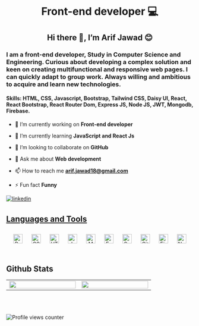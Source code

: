 <h1 align="center">Front-end developer 💻</h3> 

<h2 align="center"> Hi there 👋,  I’m Arif Jawad 😊</h1>




<h3 align="centre">I am a front-end developer, Study in Computer Science and Engineering. Curious about developing a complex solution and keen on creating multifunctional and responsive web pages. I can quickly adapt to group work. Always willing and ambitious to acquire and learn new technologies.</h3>
 
<h4>Skills: HTML, CSS, Javascript, Bootstrap, Tailwind CSS, Daisy UI, React, React Bootstrap, React Router Dom, Express JS, Node JS, JWT, Mongodb, Firebase.</h4>



- 🔭 I’m currently working on **Front-end developer**

- 🌱 I’m currently learning **JavaScript and React Js**

- 👯 I’m looking to collaborate on **GitHub**

- 💬 Ask me about **Web development**

- 📫 How to reach me **arif.jawad18@gmail.com**

- ⚡ Fun fact **Funny**



<a href="https://www.linkedin.com/in/mohammad-arif-jawad-656aa0182/" target="_blank">
<img src=https://img.shields.io/badge/linkedin-%231E77B5.svg?&style=for-the-badge&logo=linkedin&logoColor=white alt=linkedin style="margin-bottom: 5px;" />
 
## Languages and Tools  
<div align="center">  
<a href="https://reactjs.org/" target="_blank"><img style="margin: 10px" src="https://profilinator.rishav.dev/skills-assets/react-original-wordmark.svg" alt="React" height="25" /></a>  
<a href="https://www.w3schools.com/css/" target="_blank"><img style="margin: 10px" src="https://profilinator.rishav.dev/skills-assets/css3-original-wordmark.svg" alt="CSS3" height="25" /></a>  
<a href="https://en.wikipedia.org/wiki/HTML5" target="_blank"><img style="margin: 10px" src="https://profilinator.rishav.dev/skills-assets/html5-original-wordmark.svg" alt="HTML5" height="25" /></a>  
<a href="https://www.javascript.com/" target="_blank"><img style="margin: 10px" src="https://profilinator.rishav.dev/skills-assets/javascript-original.svg" alt="JavaScript" height="25" /></a>  
<a href="https://www.mongodb.com/" target="_blank"><img style="margin: 10px" src="https://profilinator.rishav.dev/skills-assets/mongodb-original-wordmark.svg" alt="MongoDB" height="25" /></a>  
<a href="https://expressjs.com/" target="_blank"><img style="margin: 10px" src="https://profilinator.rishav.dev/skills-assets/express-original-wordmark.svg" alt="Express.js" height="25" /></a>  
<a href="https://sass-lang.com/" target="_blank"><img style="margin: 10px" src="https://profilinator.rishav.dev/skills-assets/sass-original.svg" alt="Sass" height="25" /></a>  
<a href="https://github.com/" target="_blank"><img style="margin: 10px" src="https://profilinator.rishav.dev/skills-assets/git-scm-icon.svg" alt="Git" height="25" /></a>  
<a href="https://firebase.google.com/" target="_blank"><img style="margin: 10px" src="https://profilinator.rishav.dev/skills-assets/firebase.png" alt="Firebase" height="25" /></a>  
<a href="https://nodejs.org/" target="_blank"><img style="margin: 10px" src="https://profilinator.rishav.dev/skills-assets/nodejs-original-wordmark.svg" alt="Node.js" height="25" /></a>  
</div>  

<br/>  
  

## Github Stats  
<table><tr><td valign="top" width="10%">

<img src="https://github-readme-stats.vercel.app/api?username=ArifJawad18&show_icons=true&count_private=true&hide_border=true" align="left" style="width: 100%" />

</td><td valign="top" width="10%">

<img src="https://github-readme-stats.vercel.app/api/top-langs/?username=ArifJawad18&hide_border=true&layout=compact" align="left" style="width: 100%" />

</td></tr></table>  

<br/>

<br/>  

![Profile views counter](https://komarev.com/ghpvc/?username=ArifJawad18&&style=flat-square)  
  

<br/>

  









